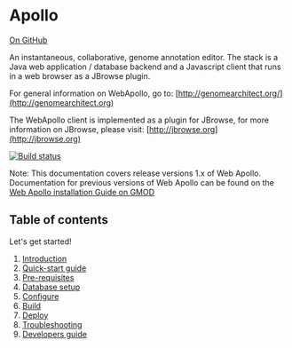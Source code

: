 # Apollo
<a href="https://github.com/GMOD/Apollo/blob/master/docs/index.md">On GitHub</a>

An instantaneous, collaborative, genome annotation editor. The stack is a Java web application / database backend and a Javascript client that runs in a web browser as a JBrowse plugin.

For general information on WebApollo, go to: 
[http://genomearchitect.org/](http://genomearchitect.org)

The WebApollo client is implemented as a plugin for JBrowse, for more information on JBrowse, please visit:
[http://jbrowse.org](http://jbrowse.org)

[![Build status](https://travis-ci.org/GMOD/Apollo.png?branch=master)](https://travis-ci.org/GMOD/Apollo)

Note: This documentation covers release versions 1.x of Web Apollo. Documentation for previous versions of Web Apollo can be found on the [Web Apollo installation Guide on GMOD](http://gmod.org/wiki/WebApollo_Installation)

## Table of contents

Let's get started!

1. [Introduction](Introduction.md)
2. [Quick-start guide](Quick_start_guide.md)
3. [Pre-requisites](Prerequisites.md)
4. [Database setup](Database_setup.md)
5. [Configure](Configure.md)
6. [Build](Build.md)
7. [Deploy](Deploy.md)
8. [Troubleshooting](Troubleshooting.md)
9. [Developers guide](Developer.md)

